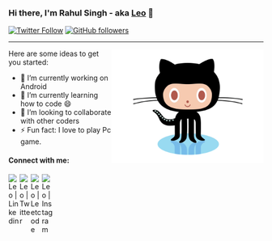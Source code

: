 ### Hi there, I'm Rahul Singh - aka [Leo][github] 👋

[![Twitter Follow](https://img.shields.io/twitter/follow/Leo_5661?color=1975D1&logo=twitter&style=for-the-badge)][follow_twitter]
[![GitHub followers](https://img.shields.io/github/followers/Leo5661?color=ef4135&label=Follow&style=for-the-badge&logo=github)][github]

---

<img align='right' src="https://github.com/Leo5661/Leo5661/blob/master/images/github_octocat.gif" width='300'>

Here are some ideas to get you started:

- 🔭 I’m currently working on Android
- 🌱 I’m currently learning how to code 😄
- 👯 I’m looking to collaborate with other coders 
- ⚡ Fun fact: I love to play Pc game.
<!--- 💬 Ask me about ...
- 📫 How to reach me: ...
- 😄 Pronouns: ... -->

#### Connect with me:

[<img align="left" alt="Leo | Linkedin" width="22px" src="https://unpkg.com/simple-icons@v3/icons/linkedin.svg" />][linkedin]

[<img align="left" alt="Leo | Twitter" width="22px" src="https://unpkg.com/simple-icons@v3/icons/twitter.svg" />][twitter]

[<img align="left" alt="Leo | Leetcode" width="22px" src="https://unpkg.com/simple-icons@v3/icons/leetcode.svg" />][leetcode]

[<img align="left" alt="Leo | Instagram" width="22px" src="https://unpkg.com/simple-icons@v3/icons/instagram.svg" />][instagram]




<!-- Links -->

[github]: https://github.com/Leo5661
[twitter]: https://twitter.com/Leo_5661
[follow_twitter]: https://twitter.com/intent/follow?screen_name=Leo_5661
[linkedin]: https://www.linkedin.com/in/leocoder/
[leetcode]: https://leetcode.com/leo1_/
[instagram]: https://www.instagram.com/leo_coder/

